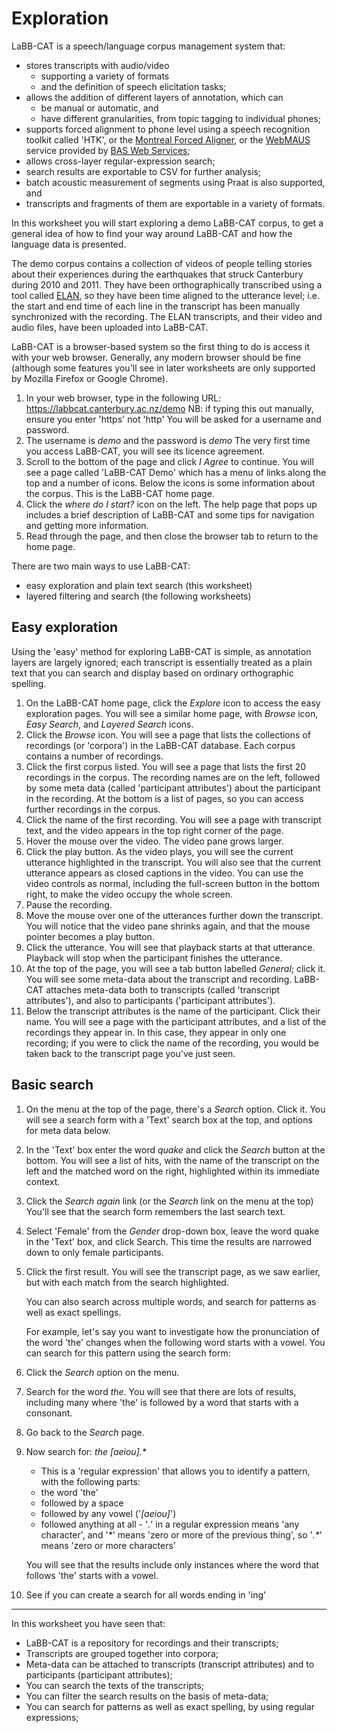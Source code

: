 # Exploration

LaBB-CAT is a speech/language corpus management system that:

- stores transcripts with audio/video
	- supporting a variety of formats
	- and the definition of speech elicitation tasks;
- allows the addition of different layers of annotation, which can
	- be manual or automatic, and
	- have different granularities, from topic tagging to individual phones;
- supports forced alignment to phone level using a speech recognition toolkit called 'HTK', or the [Montreal Forced Aligner](https://montreal-forced-aligner.readthedocs.io/), or the [WebMAUS](https://clarin.phonetik.uni-muenchen.de/BASWebServices/interface/WebMAUSBasic) service provided by [BAS Web Services](https://clarin.phonetik.uni-muenchen.de/BASWebServices/);
- allows cross-layer regular-expression search;
- search results are exportable to CSV for further analysis;
- batch acoustic measurement of segments using Praat is also supported, and
- transcripts and fragments of them are exportable in a variety of formats.

In this worksheet you will start exploring a demo LaBB-CAT corpus, to get a general idea of how to find your way around LaBB-CAT and how the language data is presented.

The demo corpus contains a collection of videos of people telling stories about their experiences during the earthquakes that struck Canterbury during 2010 and 2011. They have been orthographically transcribed using a tool called [ELAN](https://archive.mpi.nl/tla/elan), so they have been time aligned to the utterance level; i.e. the start and end time of each line in the transcript has been manually synchronized with the recording. The ELAN transcripts, and their video and audio files, have been uploaded into LaBB-CAT.

LaBB-CAT is a browser-based system so the first thing to do is access it with your web browser. Generally, any modern browser should be fine (although some features you'll see in later worksheets are only supported by Mozilla Firefox or Google Chrome).

1.  In your web browser, type in the following URL: 
    https://labbcat.canterbury.ac.nz/demo
	  NB: if typing this out manually, ensure you enter 'https' not 'http'
	  You will be asked for a username and password.
1.	The username is _demo_ and the password is _demo_
	  The very first time you access LaBB-CAT, you will see its licence agreement.
1.	Scroll to the bottom of the page and click _I Agree_ to continue.
	  You will see a page called 'LaBB-CAT Demo' which has a menu of links along the top and a number of icons. Below the icons is some information about the corpus. This is the LaBB-CAT home page.
1.	Click the _where do I start?_ icon on the left.
	  The help page that pops up includes a brief description of LaBB-CAT and some tips for navigation and getting more information.
1.	Read through the page, and then close the browser tab to return to the home page.

There are two main ways to use LaBB-CAT:

- easy exploration and plain text search (this worksheet)
- layered filtering and search (the following worksheets)


## Easy exploration

Using the 'easy' method for exploring LaBB-CAT is simple, as annotation layers are largely ignored; each transcript is essentially treated as a plain text that you can search and display based on ordinary orthographic spelling.

1.	On the LaBB-CAT home page, click the _Explore_ icon to access the easy exploration pages.
	  You will see a similar home page, with _Browse_ icon, _Easy Search_, and _Layered Search_ icons.
1.	Click the _Browse_ icon.
	  You will see a page that lists the collections of recordings (or 'corpora') in the LaBB-CAT database. Each corpus contains a number of recordings.
1.	Click the first corpus listed.
	  You will see a page that lists the first 20 recordings in the corpus. The recording names are on the left, followed by some meta data (called 'participant attributes') about the participant in the recording. At the bottom is a list of pages, so you can access further recordings in the corpus.
1.	Click the name of the first recording.
	  You will see a page with transcript text, and the video appears in the top right corner of the page.
1.	Hover the mouse over the video.
	  The video pane grows larger.
1.	Click the play button.
	  As the video plays, you will see the current utterance highlighted in the transcript. You will also see that the current utterance appears as closed captions in the video. You can use the video controls as normal, including the full-screen button in the bottom right, to make the video occupy the whole screen.
1.	Pause the recording.
1.	Move the mouse over one of the utterances further down the transcript.
	  You will notice that the video pane shrinks again, and that the mouse pointer becomes a play button.
1.	Click the utterance.
	  You will see that playback starts at that utterance. Playback will stop when the participant finishes the utterance.
1.	At the top of the page, you will see a tab button labelled _General_; click it.
	  You will see some meta-data about the transcript and recording.
	  LaBB-CAT attaches meta-data both to transcripts (called 'transcript attributes'), and also to participants ('participant attributes').
1.	Below the transcript attributes is the name of the participant. Click their name.
	  You will see a page with the participant attributes, and a list of the recordings they appear in. In this case, they appear in only one recording; if you were to click the name of the recording, you would be taken back to the transcript page you've just seen.

## Basic search

1.  On the menu at the top of the page, there's a _Search_ option. Click it.
    You will see a search form with a 'Text' search box at the top, and options for meta data below.
1.  In the 'Text' box enter the word _quake_ and click the _Search_ button at the bottom.
    You will see a list of hits, with the name of the transcript on the left and the matched word on the right, highlighted within its immediate context.
1.  Click the _Search again_ link (or the _Search_ link on the menu at the top)
    You'll see that the search form remembers the last search text.
1.  Select 'Female' from the _Gender_ drop-down box, leave the word quake in the 'Text' box, and click Search.
    This time the results are narrowed down to only female participants.
1.  Click the first result.
    You will see the transcript page, as we saw earlier, but with each match from the search highlighted.
    
    You can also search across multiple words, and search for patterns as well as exact spellings.
    
    For example, let's say you want to investigate how the pronunciation of the word 'the' changes when the following word starts with a vowel. You can search for this pattern using the search form:
1.  Click the _Search_ option on the menu.
1.  Search for the word _the_.
    You will see that there are lots of results, including many where 'the' is followed by a word that starts with a consonant.
1.  Go back to the _Search_ page.
1.  Now search for: _the [aeiou].*_
	  - This is a 'regular expression' that allows you to identify a pattern, with the following parts:
	  - the word 'the'
	  - followed by a space
	  - followed by any vowel ('_[aeiou]_')
	  - followed anything at all - '_._' in a regular expression means 'any character', and '_*_' means 'zero or more of the previous thing', so '_.*_' means 'zero or more characters'
	  
      You will see that the results include only instances where the word that follows 'the' starts with a vowel.
1.  See if you can create a search for all words ending in 'ing'

------------------------------------------------------------------------

In this worksheet you have seen that:

- LaBB-CAT is a repository for recordings and their transcripts;
- Transcripts are grouped together into corpora;
- Meta-data can be attached to transcripts (transcript attributes) and to participants (participant attributes);
- You can search the texts of the transcripts;
- You can filter the search results on the basis of meta-data;
- You can search for patterns as well as exact spelling, by using regular expressions;
